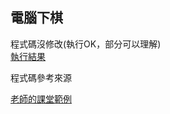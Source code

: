## 電腦下棋
程式碼沒修改(執行OK，部分可以理解)  
[執行結果](https://github.com/a922777/ai108b/blob/master/%E5%AD%B8%E7%BF%92%E7%AD%86%E8%A8%98/05-%E9%9B%BB%E8%85%A6%E4%B8%8B%E6%A3%8B/Result.md)

程式碼參考來源

[老師的課堂範例](https://github.com/ccccourse/ai/tree/master/python/05-chess)
